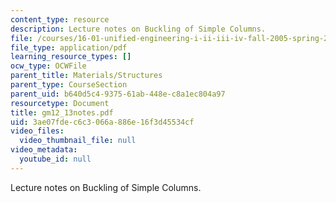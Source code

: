 ```yaml
---
content_type: resource
description: Lecture notes on Buckling of Simple Columns.
file: /courses/16-01-unified-engineering-i-ii-iii-iv-fall-2005-spring-2006/3ae07fdec6c3066a886e16f3d45534cf_gm12_13notes.pdf
file_type: application/pdf
learning_resource_types: []
ocw_type: OCWFile
parent_title: Materials/Structures
parent_type: CourseSection
parent_uid: b640d5c4-9375-61ab-448e-c8a1ec804a97
resourcetype: Document
title: gm12_13notes.pdf
uid: 3ae07fde-c6c3-066a-886e-16f3d45534cf
video_files:
  video_thumbnail_file: null
video_metadata:
  youtube_id: null
---
```

Lecture notes on Buckling of Simple Columns.

